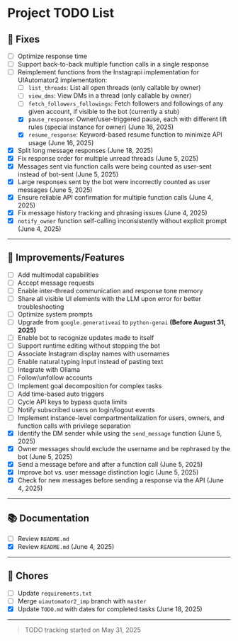 # Project TODO List

## 🐞 Fixes
- [ ] Optimize response time
- [ ] Support back-to-back multiple function calls in a single response
- [ ] Reimplement functions from the Instagrapi implementation for UIAutomator2 implementation:
    - [ ] `list_threads`: List all open threads (only callable by owner)
    - [ ] `view_dms`: View DMs in a thread (only callable by owner)
    - [ ] `fetch_followers_followings`: Fetch followers and followings of any given account, if visible to the bot (currently a stub)
    - [x] `pause_response`: Owner/user-triggered pause, each with different lift rules (special instance for owner) (June 16, 2025)
    - [x] `resume_response`: Keyword-based resume function to minimize API usage (June 16, 2025)
- [x] Split long message responses (June 18, 2025)
- [x] Fix response order for multiple unread threads (June 5, 2025)
- [x] Messages sent via function calls were being counted as user-sent instead of bot-sent (June 5, 2025)
- [x] Large responses sent by the bot were incorrectly counted as user messages (June 5, 2025)
- [x] Ensure reliable API confirmation for multiple function calls (June 4, 2025)
- [x] Fix message history tracking and phrasing issues (June 4, 2025)
- [x] `notify_owner` function self-calling inconsistently without explicit prompt (June 4, 2025)

---

## 🔧 Improvements/Features
- [ ] Add multimodal capabilities
- [ ] Accept message requests
- [ ] Enable inter-thread communication and response tone memory
- [ ] Share all visible UI elements with the LLM upon error for better troubleshooting
- [ ] Optimize system prompts
- [ ] Upgrade from `google.generativeai` to `python-genai` **(Before August 31, 2025)**
- [ ] Enable bot to recognize updates made to itself
- [ ] Support runtime editing without stopping the bot
- [ ] Associate Instagram display names with usernames
- [ ] Enable natural typing input instead of pasting text
- [ ] Integrate with Ollama
- [ ] Follow/unfollow accounts
- [ ] Implement goal decomposition for complex tasks
- [ ] Add time-based auto triggers
- [ ] Cycle API keys to bypass quota limits
- [ ] Notify subscribed users on login/logout events
- [ ] Implement instance-level compartmentalization for users, owners, and function calls with privilege separation
- [x] Identify the DM sender while using the `send_message` function (June 5, 2025)
- [x] Owner messages should exclude the username and be rephrased by the bot (June 5, 2025)
- [x] Send a message before and after a function call (June 5, 2025)
- [x] Improve bot vs. user message distinction logic (June 5, 2025)
- [x] Check for new messages before sending a response via the API (June 4, 2025)

---

## 📚 Documentation
- [ ] Review `README.md`
- [x] Review `README.md` (June 4, 2025)

---

## 🧹 Chores
- [ ] Update `requirements.txt`
- [ ] Merge `uiautomator2_imp` branch with `master`
- [x] Update `TODO.md` with dates for completed tasks (June 18, 2025)

---

> TODO tracking started on May 31, 2025
